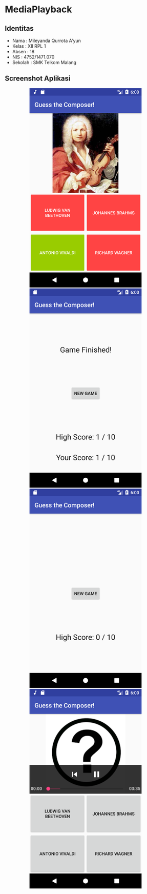 # MediaPlayback
## Identitas
* Nama  : Mileyanda Qurrota A'yun
* Kelas : XII RPL 1
* Absen : 18
* NIS   : 4752/1471.070
* Sekolah : SMK Telkom Malang

## Screenshot Aplikasi
<p align="center">
  <img src="https://github.com/mileyanda/MediaPlayback/blob/master/skrinsut/ss%20(1).png" width="350"/>
  <img src="https://github.com/mileyanda/MediaPlayback/blob/master/skrinsut/ss%20(2).png" width="350"/>
  <img src="https://github.com/mileyanda/MediaPlayback/blob/master/skrinsut/ss%20(3).png" width="350"/>
  <img src="https://github.com/mileyanda/MediaPlayback/blob/master/skrinsut/ss%20(4).png" width="350"/>
</p>
